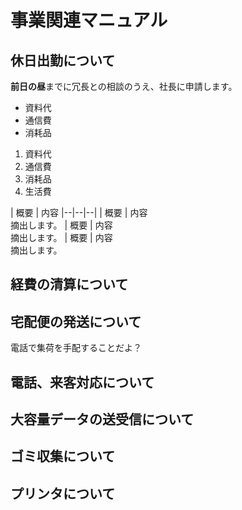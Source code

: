 # 事業関連マニュアル
## 休日出勤について
**前日の昼**までに冗長との相談のうえ、社長に申請します。
- 資料代
- 通信費
- 消耗品

1. 資料代
2. 通信費
3. 消耗品
4. 生活費

| 概要 | 内容
|--|--|--|
| 概要 | 内容<br>摘出します。
| 概要 | 内容<br>摘出します。
| 概要 | 内容<br>摘出します。

## 経費の清算について
## 宅配便の発送について
電話で集荷を手配することだよ？

## 電話、来客対応について
## 大容量データの送受信について
## ゴミ収集について
## プリンタについて